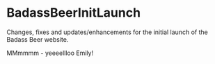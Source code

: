 # BadassBeerInitLaunch
Changes, fixes and updates/enhancements for the initial launch of the Badass Beer website.



MMmmmm - yeeeellloo Emily!
